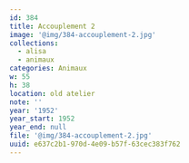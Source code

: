 ```yaml
---
id: 384
title: Accouplement 2
image: '@img/384-accouplement-2.jpg'
collections:
  - alisa
  - animaux
categories: Animaux
w: 55
h: 38
location: old atelier
note: ''
year: '1952'
year_start: 1952
year_end: null
file: '@img/384-accouplement-2.jpg'
uuid: e637c2b1-970d-4e09-b57f-63cec383f762
---
```


